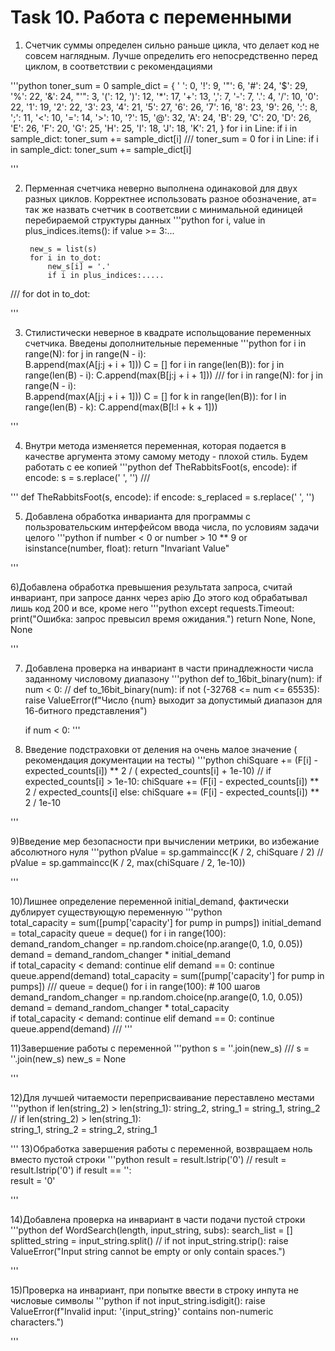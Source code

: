 # Task 10. Работа с переменными

1) Счетчик суммы определен сильно раньше цикла, что делает код не совсем наглядным. Лучше определить его непосредственно перед циклом, в соответствии с рекомендациями

'''python
    toner_sum = 0
    sample_dict = {
        ' ': 0, '!': 9, '"': 6, '#': 24, '$': 29, '%': 22, '&': 24, "'": 3, '(': 12, ')': 12, '*': 17,
        '+': 13, ',': 7, '-': 7, '.': 4, '/': 10, '0': 22, '1': 19, '2': 22, '3': 23, '4': 21, '5': 27,
        '6': 26, '7': 16, '8': 23, '9': 26, ':': 8, ';': 11, '<': 10, '=': 14, '>': 10, '?': 15, '@': 32,
        'A': 24, 'B': 29, 'C': 20, 'D': 26, 'E': 26, 'F': 20, 'G': 25, 'H': 25, 'I': 18, 'J': 18, 'K': 21,
    }
    for i in Line:
       if i in sample_dict:
          toner_sum += sample_dict[i]
///
    toner_sum = 0
    for i in Line:
       if i in sample_dict:
          toner_sum += sample_dict[i]

'''

2) Перменная счетчика неверно выполнена одинаковой для двух разных циклов. Корректнее использовать разное обозначение, ат= так же назвать счетчик в соответсвии с минимальной единицей перебираемой структуры данных
'''python
 for i, value in plus_indices.items():
            if value >= 3:...

        new_s = list(s)
        for i in to_dot:
            new_s[i] = '.'
            if i in plus_indices:.....
///
 for dot in to_dot:

'''

3) Стилистически неверное в квадрате испольщование переменных счетчика. Введены дополнительные переменные
'''python
    for i in range(N):
        for j in range(N - i):  
            B.append(max(A[j:j + i + 1])) 
    C = []
    for i in range(len(B)):
        for j in range(len(B) - i): 
            C.append(max(B[j:j + i + 1])) 
///
    for i in range(N):
        for j in range(N - i):  
            B.append(max(A[j:j + i + 1])) 
    C = []
    for k in range(len(B)):
        for l in range(len(B) - k): 
            C.append(max(B[l:l + k + 1])) 

'''

4) Внутри метода изменяется переменная, которая подается в качестве аргумента этому самому методу - плохой стиль. Будем работать с ее копией
'''python
def TheRabbitsFoot(s, encode):
    if encode:
        s = s.replace(' ', '')
///

'''
def TheRabbitsFoot(s, encode):
    if encode:
        s_replaced = s.replace(' ', '')

5) Добавлена обработка инварианта для программы с пользровательским интерфейсом ввода числа, по условиям задачи целого
'''python
 if number < 0 or number > 10 ** 9 or isinstance(number, float):
        return "Invariant Value"

'''

6)Добавлена обработка превышения результата запроса, считай инвариант, при запросе даннх через apiю До этого код обрабатывал лишь код 200 и все, кроме него
'''python
  except requests.Timeout:
        print("Ошибка: запрос превысил время ожидания.")
        return None, None, None

'''

7) Добавлена проверка на инвариант в части принадлежности числа заданному числовому диапазону
'''python
def to_16bit_binary(num):
    if num < 0:
//
def to_16bit_binary(num):
    if not (-32768 <= num <= 65535):
        raise ValueError(f"Число {num} выходит за допустимый диапазон для 16-битного представления")
    
    if num < 0:
'''

8) Введение подстраховки от деления на очень малое значение ( рекомендация документации на тесты)
'''python
chiSquare += (F[i] - expected_counts[i]) ** 2 / (
            expected_counts[i] + 1e-10)
//
if expected_counts[i] > 1e-10:
    chiSquare += (F[i] - expected_counts[i]) ** 2 / expected_counts[i]
else:
    chiSquare += (F[i] - expected_counts[i]) ** 2 / 1e-10

'''

9)Введение мер безопасности при вычислении метрики, во избежание абсолютного нуля
'''python
pValue = sp.gammaincc(K / 2, chiSquare / 2)
//
pValue = sp.gammaincc(K / 2, max(chiSquare / 2, 1e-10))

'''

10)Лишнее определение переменной initial_demand, фактически дублирует существующую переменную
'''python  
total_capacity = sum([pump['capacity'] for pump in pumps])
initial_demand = total_capacity
queue = deque()
for i in range(100): 
    demand_random_changer = np.random.choice(np.arange(0, 1.0, 0.05))
    demand = demand_random_changer *  initial_demand  
    if total_capacity < demand:
        continue
    elif demand == 0:
        continue
    queue.append(demand)
total_capacity = sum([pump['capacity'] for pump in pumps])
///
queue = deque()
for i in range(100):  # 100 шагов 
    demand_random_changer = np.random.choice(np.arange(0, 1.0, 0.05))
    demand = demand_random_changer * total_capacity  
    if total_capacity < demand:
        continue
    elif demand == 0:
        continue
    queue.append(demand)
///
'''


11)Завершение работы с переменной
'''python
s = ''.join(new_s)
///
s = ''.join(new_s)
new_s = None

'''

12)Для лучшей читаемости переприсваивание переставлено местами
'''python
if len(string_2) > len(string_1):
    string_2, string_1 = string_1, string_2
//
if len(string_2) > len(string_1):  
    string_1, string_2 = string_2, string_1 

'''
13)Обработка завершения работы с переменной, возвращаем ноль вместо пустой строки
'''python
result = result.lstrip('0')
//
result = result.lstrip('0') 
if result == '':  
    result = '0'

'''

14)Добавлена проверка на инвариант в части подачи пустой строки
'''python
def WordSearch(length, input_string, subs):
    search_list = []
    splitted_string = input_string.split()
//
if not input_string.strip():
    raise ValueError("Input string cannot be empty or only contain spaces.")

'''

15)Проверка на инвариант, при попытке ввести в строку инпута не числовые символы
'''python
if not input_string.isdigit():
        raise ValueError(f"Invalid input: '{input_string}' contains non-numeric characters.")

'''

